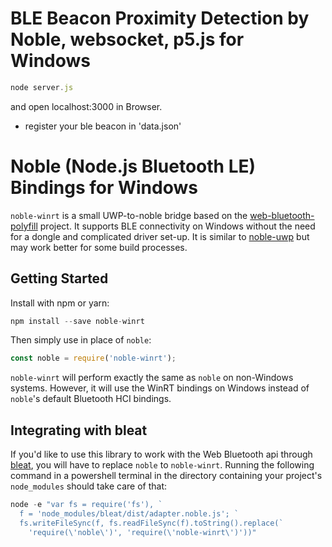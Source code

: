 # BLE Beacon Proximity Detection by Noble, websocket, p5.js for Windows

```javascript
node server.js
```
and open localhost:3000 in Browser.

* register your ble beacon in 'data.json'

# Noble (Node.js Bluetooth LE) Bindings for Windows

`noble-winrt` is a small UWP-to-noble bridge based on the [web-bluetooth-polyfill](https://github.com/urish/web-bluetooth-polyfill) project. It supports BLE connectivity on Windows without the need for a dongle and complicated driver set-up. It is similar to [noble-uwp](https://github.com/jasongin/noble-uwp) but may work better for some build processes. 


## Getting Started

Install with npm or yarn:
```javascript
npm install --save noble-winrt
```
Then simply use in place of `noble`:
```javascript
const noble = require('noble-winrt');
```

`noble-winrt` will perform exactly the same as `noble` on non-Windows systems. However, it will use the WinRT bindings on Windows instead of `noble`'s default Bluetooth HCI bindings.

## Integrating with bleat

If you'd like to use this library to work with the Web Bluetooth api through [bleat](https://github.com/thegecko/bleat), you will have to replace `noble` to `noble-winrt`. Running the following command in a powershell terminal in the directory containing your project's `node_modules` should take care of that:

```powershell
node -e "var fs = require('fs'), `
  f = 'node_modules/bleat/dist/adapter.noble.js'; `
  fs.writeFileSync(f, fs.readFileSync(f).toString().replace(`
    'require(\'noble\')', 'require(\'noble-winrt\')'))"
```
